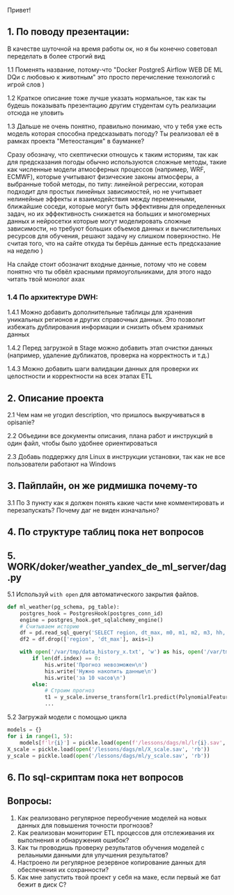 Привет!

## 1. По поводу презентации:

В качестве шуточной на время работы ок, но я бы конечно советовал переделать в более строгий вид

1.1 Поменять название, потому-что "Docker PostgreS Airflow WEB DE ML DQи с любовью к животным" это просто перечисление технологий с игрой слов )

1.2 Краткое описание тоже лучше указать нормальное, так как ты будешь показывать презентацию другим студентам суть реализации отсюда не уловить

1.3 Дальше не очень понятно, правильно понимаю, что у тебя уже есть модель которая способна предсказывать погоду? Ты реализовал её в рамках проекта "Метеостанция" в бауманке? 

Сразу обозначу, что скептически отношусь к таким историям, так как для предсказания погоды обычно используются сложные методы, такие как численные модели атмосферных процессов (например, WRF, ECMWF), которые учитывают физические законы атмосферы, а выбранные тобой методы, по типу: линейной регрессии, которая подходит для простых линейных зависимостей, но не учитывает нелинейные эффекты и взаимодействия между переменными, ближайшие соседи, которые могут быть эффективны для определенных задач, но их эффективность снижается на больших и многомерных данных и нейросетки которые могут моделировать сложные зависимости, но требуют больших объемов данных и вычислительных ресурсов для обучения, решают задачу ну слишком поверхностно. Не считая того, что на сайте откуда ты берёшь данные есть предсказание на неделю )

На слайде стоит обозначит входные данные, потому что не совем понятно что ты обвёл красными прямоугольниками, для этого надо читать твой монолог ахах

### 1.4 По архитектуре DWH:

1.4.1 Можно добавить дополнительные таблицы для хранения уникальных регионов и других справочных данных. Это позволит избежать дублирования информации и снизить объем хранимых данных

1.4.2 Перед загрузкой в Stage можно добавить этап очистки данных (например, удаление дубликатов, проверка на корректность и т.д.)

1.4.3 Можно добавить шаги валидации данных для проверки их целостности и корректности на всех этапах ETL

## 2. Описание проекта

2.1 Чем нам не угодил description, что пришлось выкручиваться в opisanie?  

2.2 Объедини все документы описания, плана работ и инструкций в один файл, чтобы было удобнее ориентироваться  

2.3 Добавь поддержку для Linux в инструкции установки, так как не все пользователи работают на Windows

## 3. Пайплайн, он же ридмишка почему-то

3.1 По 3 пункту как я должен понять какие части мне комментировать и перезапускать? Почему даг не виден изначально? 

## 4. По структуре таблиц пока нет вопросов


## 5. WORK/doker/weather_yandex_de_ml_server/dag.py

5.1 Используй `with open` для автоматического закрытия файлов.

```py
def ml_weather(pg_schema, pg_table):
    postgres_hook = PostgresHook(postgres_conn_id)
    engine = postgres_hook.get_sqlalchemy_engine()
    # Считываем историю
    df = pd.read_sql_query('SELECT region, dt_max, m0, m1, m2, m3, hh, T_3 as "T-3", T_2 as "T-2", T_1 as "T-1", T0 as "T0" FROM mart.ml_data LIMIT 100;', engine)
    df2 = df.drop(['region', 'dt_max'], axis=1)

    with open('/var/tmp/data_history_x.txt', 'w') as his, open('/var/tmp/data_future_x.txt', 'w') as fut:
        if len(df.index) == 0:
            his.write('Прогноз невозможен\n')
            his.write('Нужно накопить данные\n')
            his.write('за 10 часов\n')
        else:
            # Строим прогноз
            t1 = y_scale.inverse_transform(lr1.predict(PolynomialFeatures(3).fit_transform(X_scale.transform(df2))))[0]
            ...
```

5.2 Загружай модели с помощью цикла

```py
models = {}
for i in range(1, 5):
    models[f'lr{i}'] = pickle.load(open(f'/lessons/dags/ml/lr{i}.sav', 'rb'))
X_scale = pickle.load(open('/lessons/dags/ml/X_scale.sav', 'rb'))
y_scale = pickle.load(open('/lessons/dags/ml/y_scale.sav', 'rb'))
```

## 6. По sql-скриптам пока нет вопросов



## Вопросы:

1. Как реализовано регулярное переобучение моделей на новых данных для повышения точности прогнозов?
2. Как реализован мониторинг ETL процессов для отслеживания их выполнения и обнаружения ошибок?
3. Как ты проводишь проверку результатов обучения моделей с релаьными данными для улучшения результатов?
4. Настроено ли регулярное резервное копирование данных для обеспечения их сохранности?
5. Как мне запустить твой проект у себя на маке, если первый же бат бежит в диск C?








